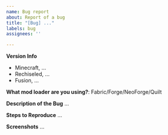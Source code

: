 ```yaml
---
name: Bug report
about: Report of a bug
title: "[Bug] ..."
labels: bug
assignees: ''

---
```


**Version Info**
- Minecraft, ...
- Rechiseled, ...
- Fusion, ...

**What mod loader are you using?**: Fabric/Forge/NeoForge/Quilt

**Description of the Bug**
...

**Steps to Reproduce**
...

**Screenshots**
...

